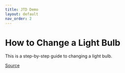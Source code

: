 ```yaml
---
title: JTD Demo
layout: default
nav_order: 2
---
```


# How to Change a Light Bulb

This is a step-by-step guide to changing a light bulb.

[Source](https://www.wikihow.com/Change-a-Light-Bulb#How-to-Remove-the-Light-Bulb)
